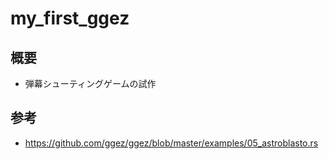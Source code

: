 # my_first_ggez

## 概要

- 弾幕シューティングゲームの試作

## 参考

- <https://github.com/ggez/ggez/blob/master/examples/05_astroblasto.rs>
